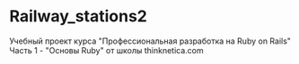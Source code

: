 # Railway_stations2

Учебный проект курса "Профессиональная разработка на Ruby on Rails"
Часть 1 - "Основы Ruby"
от школы thinknetica.com
